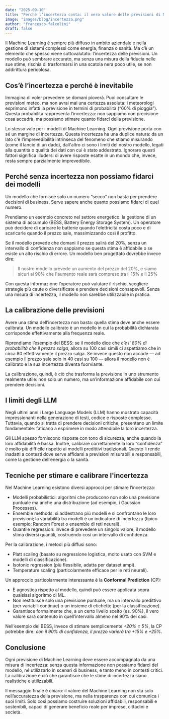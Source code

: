 ```yaml
---
date: "2025-09-10"
title: "Perché l’incertezza conta: il vero valore delle previsioni di Machine Learning"
image: "images/blog/incertezza.png"
author: "francesco-falcolini"
draft: false
---
```


Il Machine Learning è sempre più diffuso in ambito aziendale e nella gestione di sistemi complessi come energia, finanza o sanità. Ma c’è un elemento che spesso viene sottovalutato: l’incertezza delle previsioni.
Un modello può sembrare accurato, ma senza una misura della fiducia nelle sue stime, rischia di trasformarsi in una scatola nera poco utile, se non addirittura pericolosa.

## Cos’è l’incertezza e perché è inevitabile

Immagina di voler prevedere se domani pioverà. Puoi consultare le previsioni meteo, ma non avrai mai una certezza assoluta: i meteorologi esprimono infatti la previsione in termini di probabilità (“60% di pioggia”).
Questa probabilità rappresenta l’incertezza: non sappiamo con precisione cosa accadrà, ma possiamo stimare quanto fidarci della previsione.

Lo stesso vale per i modelli di Machine Learning. Ogni previsione porta con sé un margine di incertezza. Questa incertezza ha una duplice natura: da un lato c'è l'imprevedibilità intrinseca del fenomeno che stiamo misurando (come il lancio di un dado), dall'altro ci sono i limiti del nostro modello, legati alla quantità o qualità dei dati con cui è stato addestrato. Ignorare questi fattori significa illudersi di avere risposte esatte in un mondo che, invece, resta sempre parzialmente imprevedibile.

## Perché senza incertezza non possiamo fidarci dei modelli

Un modello che fornisce solo un numero “secco” non basta per prendere decisioni di business. Serve sapere anche quanto possiamo fidarci di quel numero.

Prendiamo un esempio concreto nel settore energetico: la gestione di un sistema di accumulo (BESS, Battery Energy Storage System).
Un operatore può decidere di caricare le batterie quando l’elettricità costa poco e di scaricarle quando il prezzo sale, massimizzando così il profitto.

Se il modello prevede che domani il prezzo salirà del 20%, senza un intervallo di confidenza non sappiamo se questa stima è affidabile o se esiste un alto rischio di errore. Un modello ben progettato dovrebbe invece dire:

> Il nostro modello prevede un aumento del prezzo del 20%, e siamo sicuri al 90% che l'aumento reale sarà compreso tra il 15% e il 25%

Con questa informazione l’operatore può valutare il rischio, scegliere strategie più caute o diversificate e prendere decisioni consapevoli. Senza una misura di incertezza, il modello non sarebbe utilizzabile in pratica.

## La calibrazione delle previsioni

Avere una stima dell’incertezza non basta: quella stima deve anche essere calibrata.
Un modello calibrato è un modello in cui la probabilità dichiarata corrisponde effettivamente alla frequenza reale.

Riprendiamo l’esempio del BESS:
se il modello dice che *c’è l' 80% di probabilità che il prezzo salga*, allora su 100 casi simili ci aspettiamo che in circa 80 effettivamente il prezzo salga.
Se invece questo non accade — ad esempio il prezzo sale solo in 40 casi su 100 — allora il modello non è calibrato e la sua incertezza diventa fuorviante.

La calibrazione, quindi, è ciò che trasforma la previsione in uno strumento realmente utile: non solo un numero, ma un’informazione affidabile con cui prendere decisioni.

## I limiti degli LLM

Negli ultimi anni i Large Language Models (LLM) hanno mostrato capacità impressionanti nella generazione di testi, codice e risposte complesse. Tuttavia, quando si tratta di prendere decisioni critiche, presentano un limite fondamentale: faticano a esprimere in modo attendibile la loro incertezza.

Gli LLM spesso forniscono risposte con tono di sicurezza, anche quando la loro affidabilità è bassa. Inoltre, calibrare correttamente la loro “confidenza” è molto più difficile rispetto ai modelli predittivi tradizionali. Questo li rende inadatti a contesti dove serve affidarsi a previsioni misurabili e responsabili, come la gestione dell’energia o la sanità.

## Tecniche per stimare e calibrare l'incertezza

Nel Machine Learning esistono diversi approcci per stimare l’incertezza:

* Modelli probabilistici: algoritmi che producono non solo una previsione puntuale ma anche una distribuzione (ad esempio, i Gaussian Processes).
* Ensemble methods: si addestrano più modelli e si confrontano le loro previsioni; la variabilità tra modelli è un indicatore di incertezza (tipico esempio: Random Forest o ensemble di reti neurali).
* Quantile regression: invece di prevedere un singolo valore, il modello stima diversi quantili, costruendo così un intervallo di confidenza.

Per la calibrazione, i metodi più diffusi sono:

* Platt scaling (basato su regressione logistica, molto usato con SVM e modelli di classificazione).
* Isotonic regression (più flessibile, adatta per dataset ampi).
* Temperature scaling (particolarmente efficace per le reti neurali).

Un approccio particolarmente interessante è la **Conformal Prediction** (CP):

* È agnostica rispetto al modello, quindi può essere applicata sopra qualsiasi algoritmo di ML.
* Non restituisce solo una previsione puntuale, ma un intervallo predittivo (per variabili continue) o un insieme di etichette (per la classificazione).
* Garantisce formalmente che, a un certo livello scelto (es. 90%), il vero valore sarà contenuto in quell’intervallo almeno nel 90% dei casi.

Nell’esempio del BESS, invece di stimare semplicemente *+20% ± 5%*, la CP potrebbe dire: *con il 90% di confidenza, il prezzo varierà tra +15% e +25%*.

## Conclusione

Ogni previsione di Machine Learning deve essere accompagnata da una misura di incertezza: senza questa informazione non possiamo fidarci del modello, né utilizzarlo in scenari di business, e tanto meno in contesti critici.
La calibrazione è ciò che garantisce che le stime di incertezza siano realistiche e utilizzabili.

Il messaggio finale è chiaro: il valore del Machine Learning non sta solo nell’accuratezza della previsione, ma nella trasparenza con cui comunica i suoi limiti.
Solo così possiamo costruire soluzioni affidabili, responsabili e sostenibili, capaci di generare beneficio reale per imprese, cittadini e società.

